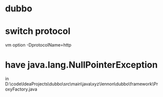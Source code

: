 # dubbo

# switch protocol
 vm option -DprotocolName=http
 
 # have  java.lang.NullPointerException
 in D:\code\IdeaProjects\dubbo\src\main\java\xyz\lennon\dubbo\framework\ProxyFactory.java